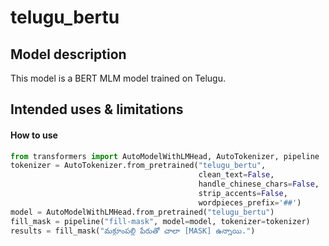 # telugu_bertu

## Model description

This model is a BERT MLM model trained on Telugu.

## Intended uses & limitations

#### How to use

```python
from transformers import AutoModelWithLMHead, AutoTokenizer, pipeline
tokenizer = AutoTokenizer.from_pretrained("telugu_bertu",
                                          clean_text=False,
                                          handle_chinese_chars=False,
                                          strip_accents=False,
                                          wordpieces_prefix='##')
model = AutoModelWithLMHead.from_pretrained("telugu_bertu")
fill_mask = pipeline("fill-mask", model=model, tokenizer=tokenizer)
results = fill_mask("మక్దూంపల్లి పేరుతో చాలా [MASK] ఉన్నాయి.")
```
